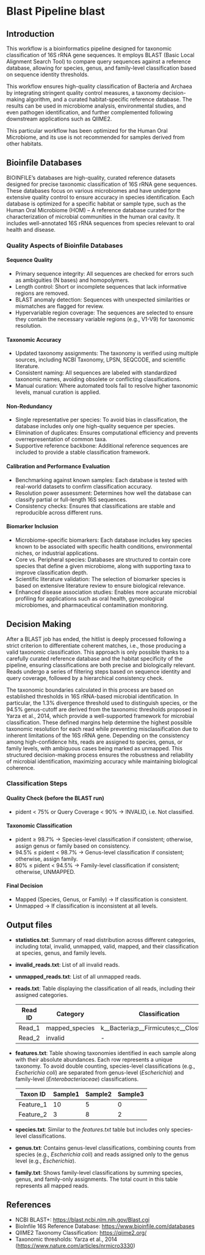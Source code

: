 # Blast Pipeline blast

## Introduction
This workflow is a bioinformatics pipeline designed for taxonomic classification of 16S rRNA gene sequences. It employs BLAST (Basic Local Alignment Search Tool) to compare query sequences against a reference database, allowing for species, genus, and family-level classification based on sequence identity thresholds.

This workflow ensures high-quality classification of Bacteria and Archaea by integrating stringent quality control measures, a taxonomy decision-making algorithm, and a curated habitat-specific reference database. The results can be used in microbiome analysis, environmental studies, and even pathogen identification, and further complemented following downstream applications such as QIIME2.

This particular workflow has been optimized for the Human Oral Microbiome, and its use is not recommended for samples derived from other habitats.

## Bioinfile Databases
BIOINFILE’s databases are high-quality, curated reference datasets designed for precise taxonomic classification of 16S rRNA gene sequences. These databases focus on various microbiomes and have undergone extensive quality control to ensure accuracy in species identification. Each database is optimized for a specific habitat or sample type, such as the Human Oral Microbiome (HOM) – A reference database curated for the characterization of microbial communities in the human oral cavity. It includes well-annotated 16S rRNA sequences from species relevant to oral health and disease.

### Quality Aspects of Bioinfile Databases

#### Sequence Quality
- Primary sequence integrity: All sequences are checked for errors such as ambiguities (N bases) and homopolymers.
- Length control: Short or incomplete sequences that lack informative regions are removed.
- BLAST anomaly detection: Sequences with unexpected similarities or mismatches are flagged for review.
- Hypervariable region coverage: The sequences are selected to ensure they contain the necessary variable regions (e.g., V1-V9) for taxonomic resolution.

#### Taxonomic Accuracy
- Updated taxonomy assignments: The taxonomy is verified using multiple sources, including NCBI Taxonomy, LPSN, SEQCODE, and scientific literature.
- Consistent naming: All sequences are labeled with standardized taxonomic names, avoiding obsolete or conflicting classifications.
- Manual curation: Where automated tools fail to resolve higher taxonomic levels, manual curation is applied.

#### Non-Redundancy
- Single representative per species: To avoid bias in classification, the database includes only one high-quality sequence per species.
- Elimination of duplicates: Ensures computational efficiency and prevents overrepresentation of common taxa.
- Supportive reference backbone: Additional reference sequences are included to provide a stable classification framework.

#### Calibration and Performance Evaluation
- Benchmarking against known samples: Each database is tested with real-world datasets to confirm classification accuracy.
- Resolution power assessment: Determines how well the database can classify partial or full-length 16S sequences.
- Consistency checks: Ensures that classifications are stable and reproducible across different runs.

#### Biomarker Inclusion
- Microbiome-specific biomarkers: Each database includes key species known to be associated with specific health conditions, environmental niches, or industrial applications.
- Core vs. Peripheral species: Databases are structured to contain core species that define a given microbiome, along with supporting taxa to improve classification depth.
- Scientific literature validation: The selection of biomarker species is based on extensive literature review to ensure biological relevance.
- Enhanced disease association studies: Enables more accurate microbial profiling for applications such as oral health, gynecological microbiomes, and pharmaceutical contamination monitoring.

## Decision Making
After a BLAST job has ended, the hitlist is deeply processed following a strict criterion to differentiate coherent matches, i.e., those producing a valid taxonomic classification. This approach is only possible thanks to a carefully curated reference database and the habitat specificity of the pipeline, ensuring classifications are both precise and biologically relevant. Reads undergo a series of filtering steps based on sequence identity and query coverage, followed by a hierarchical consistency check.

The taxonomic boundaries calculated in this process are based on established thresholds in 16S rRNA-based microbial identification. In particular, the 1.3% divergence threshold used to distinguish species, or the 94.5% genus-cutoff are derived from the taxonomic thresholds proposed in Yarza et al., 2014, which provide a well-supported framework for microbial classification. These defined margins help determine the highest possible taxonomic resolution for each read while preventing misclassification due to inherent limitations of the 16S rRNA gene. Depending on the consistency among high-confidence hits, reads are assigned to species, genus, or family levels, with ambiguous cases being marked as unmapped. This structured decision-making process ensures the robustness and reliability of microbial identification, maximizing accuracy while maintaining biological coherence.

### Classification Steps

#### Quality Check (before the BLAST run)
- pident < 75% or Query Coverage < 90% → INVALID, i.e. Not classified.

#### Taxonomic Classification
- pident ≥ 98.7% → Species-level classification if consistent; otherwise, assign genus or family based on consistency.
- 94.5% ≤ pident < 98.7% → Genus-level classification if consistent; otherwise, assign family.
- 80% ≤ pident < 94.5% → Family-level classification if consistent; otherwise, UNMAPPED.

#### Final Decision
- Mapped (Species, Genus, or Family) → If classification is consistent.
- Unmapped → If classification is inconsistent at all levels.

## Output files
- **statistics.txt**: Summary of read distribution across different categories, including total, invalid, unmapped, valid, mapped, and their classification at species, genus, and family levels.
- **invalid_reads.txt**: List of all invalid reads.
- **unmapped_reads.txt**: List of all unmapped reads.
- **reads.txt**: Table displaying the classification of all reads, including their assigned categories.

  | Read ID  | Category          | Classification |
  |----------|------------------|----------------|
  | Read_1   | mapped_species   | k__Bacteria;p__Firmicutes;c__Clostridia… |
  | Read_2   | invalid          | - |

- **features.txt**: Table showing taxonomies identified in each sample along with their absolute abundances. Each row represents a unique taxonomy. To avoid double counting, species-level classifications (e.g., *Escherichia coli*) are separated from genus-level (*Escherichia*) and family-level (*Enterobacteriaceae*) classifications.

  | Taxon ID   | Sample1 | Sample2 | Sample3 |
  |-----------|---------|---------|---------|
  | Feature_1 | 10      | 5       | 0       |
  | Feature_2 | 3       | 8       | 2       |

- **species.txt**: Similar to the *features.txt* table but includes only species-level classifications.
- **genus.txt**: Contains genus-level classifications, combining counts from species (e.g., *Escherichia coli*) and reads assigned only to the genus level (e.g., *Escherichia*).
- **family.txt**: Shows family-level classifications by summing species, genus, and family-only assignments. The total count in this table represents all mapped reads.


## References
- NCBI BLAST+: https://blast.ncbi.nlm.nih.gov/Blast.cgi
- BioInfile 16S Reference Database: https://www.bioinfile.com/databases 
- QIIME2 Taxonomy Classification: https://qiime2.org/
- Taxonomic thresholds: Yarza et al., 2014 (https://www.nature.com/articles/nrmicro3330)

